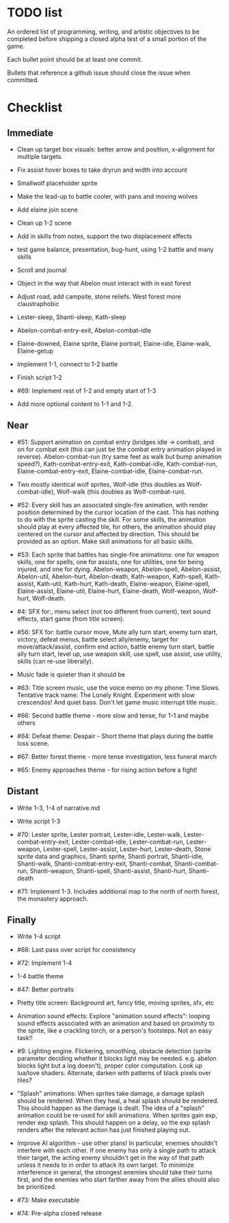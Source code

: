 # TODO list

An ordered list of programming, writing, and artistic objectives to be completed before shipping a closed alpha test of a small portion of the game.

Each bullet point should be at least one commit.

Bullets that reference a github issue should close the issue when committed.

# Checklist

## Immediate

- Clean up target box visuals: better arrow and position, x-alignment for multiple targets.
- Fix assist hover boxes to take dryrun and width into account

- Smallwolf placeholder sprite
- Make the lead-up to battle cooler, with pans and moving wolves
- Add elaine join scene
- Clean up 1-2 scene

- Add in skills from notes, support the two displacement effects
- test game balance, presentation, bug-hunt, using 1-2 battle and many skills

- Scroll and journal
- Object in the way that Abelon must interact with in east forest
- Adjust road, add campsite, stone reliefs. West forest more claustraphobic
- Lester-sleep, Shanti-sleep, Kath-sleep
- Abelon-combat-entry-exit, Abelon-combat-idle
- Elaine-downed, Elaine sprite, Elaine portrait, Elaine-idle, Elaine-walk, Elaine-getup

- Implement 1-1, connect to 1-2 battle
- Finish script 1-2
- #69: Implement rest of 1-2 and empty start of 1-3
- Add more optional content to 1-1 and 1-2.

## Near

- #51: Support animation on combat entry (bridges idle -> combat), and on for  combat exit (this can just be the combat entry animation played in reverse). Abelon-combat-run (try same feet as walk but bump animation speed?), Kath-combat-entry-exit, Kath-combat-idle, Kath-combat-run, Elaine-combat-entry-exit, Elaine-combat-idle, Elaine-combat-run.
- Two mostly identical wolf sprites, Wolf-idle (this doubles as Wolf-combat-idle), Wolf-walk (this doubles as Wolf-combat-run).
- #52: Every skill has an associated single-fire animation, with render position determined by the cursor location of the cast. This has nothing to do with the sprite casting the skill. For some skills, the animation should play at every affected tile, for others, the animation should play centered on the cursor and affected by direction. This should be provided as an option. Make skill animations for all basic skills.
- #53: Each sprite that battles has single-fire animations: one for weapon skills, one for spells, one for assists, one for utilities, one for being injured, and one for  dying. Abelon-weapon, Abelon-spell, Abelon-assist, Abelon-util, Abelon-hurt, Abelon-death, Kath-weapon, Kath-spell, Kath-assist, Kath-util, Kath-hurt, Kath-death, Elaine-weapon, Elaine-spell, Elaine-assist, Elaine-util, Elaine-hurt, Elaine-death, Wolf-weapon, Wolf-hurt, Wolf-death.

- #4: SFX for:, menu select (not too different from current), text sound effects, start game (from title screen).
- #56: SFX for: battle cursor move, Mute ally turn start, enemy turn start, victory, defeat menus, battle select ally/enemy, target for move/attack/assist, confirm end action, battle enemy turn start, battle ally turn start, level up, use weapon skill, use spell, use assist, use utility, skills (can re-use liberally).

- Music fade is quieter than it should be
- #63: Title screen music, use the voice memo on my phone: Time Slows. Tentative track name: The Lonely Knight. Experiment with slow crescendos! And quiet bass. Don't let game music interrupt title music.
- #66: Second battle theme - more slow and tense, for 1-1 and maybe others
- #64: Defeat theme: Despair - Short theme that plays during the battle loss scene.
- #67: Better forest theme - more tense investigation, less funeral march
- #65: Enemy approaches theme - for rising action before a fight!

## Distant

- Write 1-3, 1-4 of narrative.md
- Write script 1-3

- #70: Lester sprite, Lester portrait, Lester-idle, Lester-walk, Lester-combat-entry-exit, Lester-combat-idle, Lester-combat-run, Lester-weapon, Lester-spell, Lester-assist, Lester-hurt, Lester-death, Stone sprite data and graphics, Shanti sprite, Shanti portrait, Shanti-idle, Shanti-walk, Shanti-combat-entry-exit, Shanti-combat, Shanti-combat-run, Shanti-weapon, Shanti-spell, Shanti-assist, Shanti-hurt, Shanti-death

- #71: Implement 1-3. Includes additional map to the north of north forest, the monastery approach.

## Finally

- Write 1-4 script
- #68: Last pass over script for consistency

- #72: Implement 1-4

- 1-4 battle theme

- #47: Better portraits
- Pretty title screen: Background art, fancy title, moving sprites, sfx, etc

- Animation sound effects: Explore "animation sound effects": looping sound effects associated with an animation and based on proximity to the sprite, like a crackling torch, or a person's footsteps. Not an easy task!!
- #9: Lighting engine. Flickering, smoothing, obstacle detection (sprite parameter deciding whether it blocks light may be needed. e.g. abelon blocks light but a log doesn't), proper color computation. Look up lua/love shaders. Alternate, darken with patterns of black pixels over tiles?
- "Splash" animations: When sprites take damage, a damage splash should be rendered. When they heal, a heal splash should be rendered. This should happen as the damage is dealt. The idea of a "splash" animation could be re-used for skill animations. When sprites gain exp, render exp splash. This should happen on a delay, so the exp splash renders after the relevant action has just finished playing out.
- Improve AI algorithm - use other plans! In particular, enemies shouldn't interfere with each other. If one enemy has only a single path to attack their target, the acting enemy shouldn't get in the way of that path unless it needs to in order to attack its own target. To minimize interference in general, the strongest enemies should take their turns first, and the enemies who start farther away from the allies should also be prioritized.
- #73: Make executable
- #74: Pre-alpha closed release